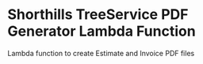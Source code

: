 # Shorthills TreeService PDF Generator Lambda Function

Lambda function to create Estimate and Invoice PDF files
